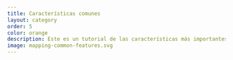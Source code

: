 ```yaml
---
title: Características comunes
layout: category
order: 5
color: orange
description: Este es un tutorial de las características más importantes que usted querrá mapear en OpenStreetMap.
image: mapping-common-features.svg
---
```

